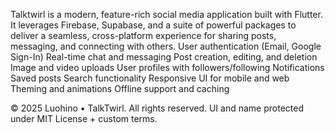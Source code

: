 
Talktwirl is a modern, feature-rich social media application built with Flutter. It leverages Firebase, Supabase, and a suite of powerful packages to deliver a seamless, cross-platform experience for sharing posts, messaging, and connecting with others.
User authentication (Email, Google Sign-In)
Real-time chat and messaging
Post creation, editing, and deletion
Image and video uploads
User profiles with followers/following
Notifications
Saved posts
Search functionality
Responsive UI for mobile and web
Theming and animations
Offline support and caching


© 2025 Luohino • TalkTwirl. All rights reserved. UI and name protected under MIT License + custom terms.
